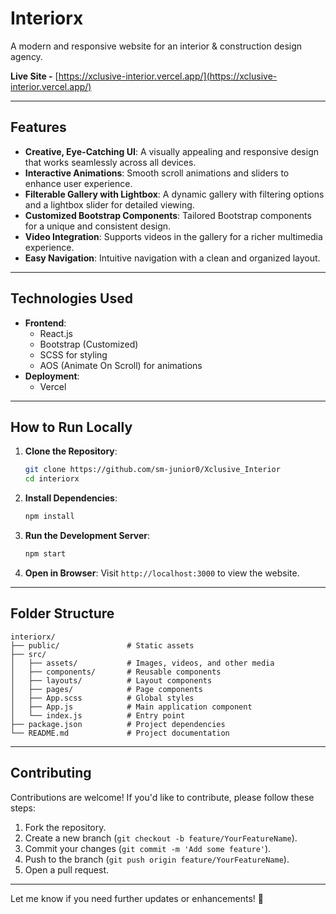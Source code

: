 # Interiorx

A modern and responsive website for an interior & construction design agency.

**Live Site -** [https://xclusive-interior.vercel.app/](https://xclusive-interior.vercel.app/)

---

## Features

- **Creative, Eye-Catching UI**: A visually appealing and responsive design that works seamlessly across all devices.
- **Interactive Animations**: Smooth scroll animations and sliders to enhance user experience.
- **Filterable Gallery with Lightbox**: A dynamic gallery with filtering options and a lightbox slider for detailed viewing.
- **Customized Bootstrap Components**: Tailored Bootstrap components for a unique and consistent design.
- **Video Integration**: Supports videos in the gallery for a richer multimedia experience.
- **Easy Navigation**: Intuitive navigation with a clean and organized layout.

---
## Technologies Used

- **Frontend**:
  - React.js
  - Bootstrap (Customized)
  - SCSS for styling
  - AOS (Animate On Scroll) for animations
- **Deployment**:
  - Vercel

---

## How to Run Locally

1. **Clone the Repository**:
   ```bash
   git clone https://github.com/sm-junior0/Xclusive_Interior
   cd interiorx
   ```

2. **Install Dependencies**:
   ```bash
   npm install
   ```

3. **Run the Development Server**:
   ```bash
   npm start
   ```

4. **Open in Browser**:
   Visit `http://localhost:3000` to view the website.

---

## Folder Structure

```plaintext
interiorx/
├── public/               # Static assets
├── src/
│   ├── assets/           # Images, videos, and other media
│   ├── components/       # Reusable components
│   ├── layouts/          # Layout components
│   ├── pages/            # Page components
│   ├── App.scss          # Global styles
│   ├── App.js            # Main application component
│   └── index.js          # Entry point
├── package.json          # Project dependencies
└── README.md             # Project documentation
```

---

## Contributing

Contributions are welcome! If you'd like to contribute, please follow these steps:

1. Fork the repository.
2. Create a new branch (`git checkout -b feature/YourFeatureName`).
3. Commit your changes (`git commit -m 'Add some feature'`).
4. Push to the branch (`git push origin feature/YourFeatureName`).
5. Open a pull request.

---

Let me know if you need further updates or enhancements! 🚀